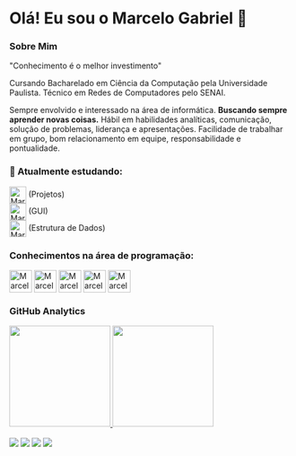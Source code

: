 # Olá! Eu sou o Marcelo Gabriel 👋

### Sobre Mim
<p>
    "Conhecimento é o melhor investimento"
<p>
    Cursando Bacharelado em Ciência da Computação pela Universidade Paulista. Técnico em Redes de Computadores pelo SENAI.
<p>
    Sempre envolvido e interessado na área de informática. <b>Buscando sempre aprender novas coisas.</b> Hábil em habilidades analíticas, comunicação, solução de problemas, liderança e apresentações. Facilidade de trabalhar em grupo, bom relacionamento em equipe, responsabilidade e pontualidade.

### 🌱 Atualmente estudando:
<div style="display: inline_block">
<img align="center" alt="Marcelo-Python" height="30" width="30" src="https://icongr.am/devicon/python-original.svg?size=30&color=0640ef"> (Projetos)
<br><img align="center" alt="Marcelo-Java" height="30" width="30" src="https://icongr.am/devicon/java-original.svg?size=30&color=0640ef"> (GUI)
<br><img align="center" alt="Marcelo-C" height="30" width="30" src="https://icongr.am/devicon/c-original.svg?size=30&color=0640ef"> (Estrutura de Dados)

</div>  

### Conhecimentos na área de programação:
<div style="display: inline_block">
<img align="center" alt="Marcelo-Python" height="40" width="40" src="https://icongr.am/devicon/python-original.svg?size=30&color=0640ef">
<img align="center" alt="Marcelo-Java" height="40" width="40" src="https://icongr.am/devicon/java-original.svg?size=30&color=0640ef">
<img align="center" alt="Marcelo-HTML5" height="40" width="40" src="https://icongr.am/devicon/html5-original.svg?size=30&color=0640ef">
<img align="center" alt="Marcelo-CSS3" height="40" width="40" src="https://icongr.am/devicon/css3-original.svg?size=30&color=0640ef">
<img align="center" alt="Marcelo-MySQL" height="40" width="40" src="https://icongr.am/devicon/mysql-original-wordmark.svg?size=30&color=0640ef">
</div>  

### GitHub Analytics
 <div>
  <a href="https://github.com/marcelogabrielcn">
  <img height="180em" src="https://github-readme-stats.vercel.app/api?username=marcelogabrielcn&show_icons=true&theme=dracula&include_all_commits=true&count_private=true"/>
  <img height="180em" src="https://github-readme-stats.vercel.app/api/top-langs/?username=marcelogabrielcn&layout=compact&langs_count=7&theme=dracula"/>
</div><br>

<div style="display: inline_block"> 
<a href = "mailto:marcelogabrielcn@gmail.com"><img src="https://img.shields.io/badge/Gmail-D14836?style=for-the-badge&logo=gmail&logoColor=white" target="_blank"></a>
<a href = "mailto:marcelogabrielcn@gmail.com"><img src="https://img.shields.io/badge/Microsoft_Outlook-0078D4?style=for-the-badge&logo=microsoft-outlook&logoColor=white" target="_blank"></a>
<a href="https://www.instagram.com/marcelogabrielcn/" target="_blank"><img src="https://img.shields.io/badge/-Instagram-%23E4405F?style=for-the-badge&logo=instagram&logoColor=white" target="_blank"></a>
<a href="https://www.linkedin.com/in/marcelogabrielcn/" target="_blank"><img src="https://img.shields.io/badge/LinkedIn-0077B5?style=for-the-badge&logo=linkedin&logoColor=white"></a>
</div>
    
   
